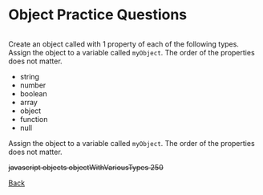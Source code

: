 # Object Practice Questions

<!-- ##### Question 1 -->

######

Create an object called with 1 property of each of the following types. Assign the object to a variable called `myObject`. The order of the properties does not matter.

- string
- number
- boolean
- array
- object
- function
- null

Assign the object to a variable called `myObject`. The order of the properties does not matter.

~~javascript objects objectWithVariousTypes 250~~

<nav>
    <a href="/javascript/objects/introduction/forEach-is-not-a-function">Back</a>
</nav>
